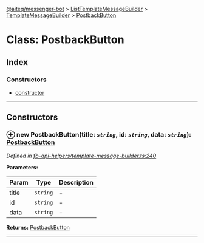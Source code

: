 [@aiteq/messenger-bot](../README.md) > [ListTemplateMessageBuilder](../classes/listtemplatemessagebuilder.md) > [TemplateMessageBuilder](../modules/listtemplatemessagebuilder.templatemessagebuilder.md) > [PostbackButton](../classes/listtemplatemessagebuilder.templatemessagebuilder.postbackbutton.md)



# Class: PostbackButton

## Index

### Constructors

* [constructor](listtemplatemessagebuilder.templatemessagebuilder.postbackbutton.md#constructor)



---
## Constructors
<a id="constructor"></a>


### ⊕ **new PostbackButton**(title: *`string`*, id: *`string`*, data: *`string`*): [PostbackButton](listtemplatemessagebuilder.templatemessagebuilder.postbackbutton.md)



*Defined in [fb-api-helpers/template-message-builder.ts:240](https://github.com/aiteq/messenger-bot/blob/a540dbb/src/fb-api-helpers/template-message-builder.ts#L240)*



**Parameters:**

| Param | Type | Description |
| ------ | ------ | ------ |
| title | `string`   |  - |
| id | `string`   |  - |
| data | `string`   |  - |





**Returns:** [PostbackButton](listtemplatemessagebuilder.templatemessagebuilder.postbackbutton.md)

---


